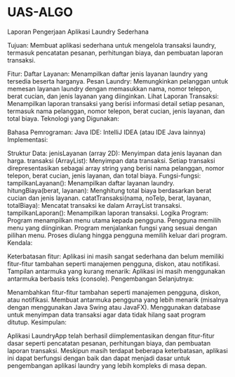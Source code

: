 # UAS-ALGO 
Laporan Pengerjaan Aplikasi Laundry Sederhana

Tujuan:
Membuat aplikasi sederhana untuk mengelola transaksi laundry, termasuk pencatatan pesanan, perhitungan biaya, dan pembuatan laporan transaksi.

Fitur:
Daftar Layanan: Menampilkan daftar jenis layanan laundry yang tersedia beserta harganya.
Pesan Laundry: Memungkinkan pelanggan untuk memesan layanan laundry dengan memasukkan nama, nomor telepon, berat cucian, dan jenis layanan yang diinginkan.
Lihat Laporan Transaksi: Menampilkan laporan transaksi yang berisi informasi detail setiap pesanan, termasuk nama pelanggan, nomor telepon, berat cucian, jenis layanan, dan total biaya.
Teknologi yang Digunakan:

Bahasa Pemrograman: Java
IDE: IntelliJ IDEA (atau IDE Java lainnya)
Implementasi:

Struktur Data:
jenisLayanan (array 2D): Menyimpan data jenis layanan dan harga.
transaksi (ArrayList): Menyimpan data transaksi. Setiap transaksi direpresentasikan sebagai array string yang berisi nama pelanggan, nomor telepon, berat cucian, jenis layanan, dan total biaya.
Fungsi-fungsi:
tampilkanLayanan(): Menampilkan daftar layanan laundry.
hitungBiaya(berat, layanan): Menghitung total biaya berdasarkan berat cucian dan jenis layanan.
catatTransaksi(nama, noTelp, berat, layanan, totalBiaya): Mencatat transaksi ke dalam ArrayList transaksi.
tampilkanLaporan(): Menampilkan laporan transaksi.
Logika Program:
Program menampilkan menu utama kepada pengguna.
Pengguna memilih menu yang diinginkan.
Program menjalankan fungsi yang sesuai dengan pilihan menu.
Proses diulang hingga pengguna memilih keluar dari program.
Kendala:

Keterbatasan fitur: Aplikasi ini masih sangat sederhana dan belum memiliki fitur-fitur tambahan seperti manajemen pengguna, diskon, atau notifikasi.
Tampilan antarmuka yang kurang menarik: Aplikasi ini masih menggunakan antarmuka berbasis teks (console).
Pengembangan Selanjutnya:

Menambahkan fitur-fitur tambahan seperti manajemen pengguna, diskon, atau notifikasi.
Membuat antarmuka pengguna yang lebih menarik (misalnya dengan menggunakan Java Swing atau JavaFX).
Menggunakan database untuk menyimpan data transaksi agar data tidak hilang saat program ditutup.
Kesimpulan:

Aplikasi LaundryApp telah berhasil diimplementasikan dengan fitur-fitur dasar seperti pencatatan pesanan, perhitungan biaya, dan pembuatan laporan transaksi. Meskipun masih terdapat beberapa keterbatasan, aplikasi ini dapat berfungsi dengan baik dan dapat menjadi dasar untuk pengembangan aplikasi laundry yang lebih kompleks di masa depan.
